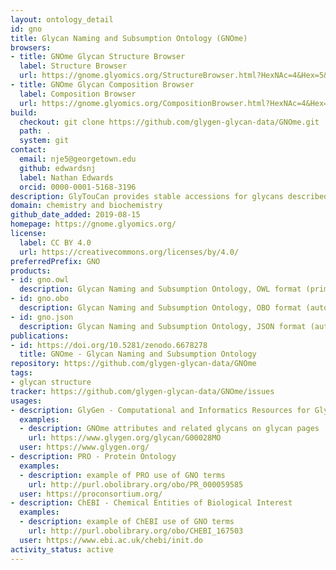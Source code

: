```yaml
---
layout: ontology_detail
id: gno
title: Glycan Naming and Subsumption Ontology (GNOme)
browsers:
- title: GNOme Glycan Structure Browser
  label: Structure Browser
  url: https://gnome.glyomics.org/StructureBrowser.html?HexNAc=4&Hex=5&dHex=1&NeuAc=2
- title: GNOme Glycan Composition Browser
  label: Composition Browser
  url: https://gnome.glyomics.org/CompositionBrowser.html?HexNAc=4&Hex=5&dHex=1&NeuAc=2
build:
  checkout: git clone https://github.com/glygen-glycan-data/GNOme.git
  path: .
  system: git
contact:
  email: nje5@georgetown.edu
  github: edwardsnj
  label: Nathan Edwards
  orcid: 0000-0001-5168-3196
description: GlyTouCan provides stable accessions for glycans described at varyious degrees of characterization, including compositions (no linkage) and topologies (no carbon bond positions or anomeric configurations). GNOme organizes these stable accessions for interative browsing, for text-based searching, and for automated reasoning with well-defined characterization levels.
domain: chemistry and biochemistry
github_date_added: 2019-08-15
homepage: https://gnome.glyomics.org/
license:
  label: CC BY 4.0
  url: https://creativecommons.org/licenses/by/4.0/
preferredPrefix: GNO
products:
- id: gno.owl
  description: Glycan Naming and Subsumption Ontology, OWL format (primary)
- id: gno.obo
  description: Glycan Naming and Subsumption Ontology, OBO format (automated conversion from OWL)
- id: gno.json
  description: Glycan Naming and Subsumption Ontology, JSON format (automated conversion from OWL)
publications:
- id: https://doi.org/10.5281/zenodo.6678278
  title: GNOme - Glycan Naming and Subsumption Ontology
repository: https://github.com/glygen-glycan-data/GNOme
tags:
- glycan structure
tracker: https://github.com/glygen-glycan-data/GNOme/issues
usages:
- description: GlyGen - Computational and Informatics Resources for Glycoscience
  examples:
  - description: GNOme attributes and related glycans on glycan pages
    url: https://www.glygen.org/glycan/G00028MO
  user: https://www.glygen.org/
- description: PRO - Protein Ontology
  examples:
  - description: example of PRO use of GNO terms
    url: http://purl.obolibrary.org/obo/PR_000059585
  user: https://proconsortium.org/
- description: ChEBI - Chemical Entities of Biological Interest
  examples:
  - description: example of ChEBI use of GNO terms
    url: http://purl.obolibrary.org/obo/CHEBI_167503
  user: https://www.ebi.ac.uk/chebi/init.do
activity_status: active
---
```

